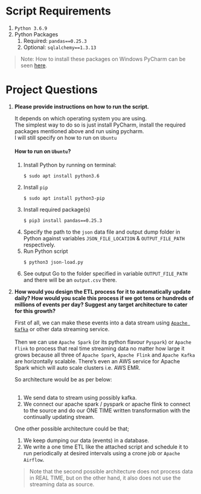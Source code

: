 # Script Requirements
1. `Python 3.6.9`
2. Python Packages
   1. Required: `pandas==0.25.3`
   2. Optional: `sqlalchemy==1.3.13`

> Note: How to install these packages on Windows PyCharm can be seen [here](https://www.jetbrains.com/help/pycharm/installing-uninstalling-and-upgrading-packages.html).


# Project Questions

1. **Please provide instructions on how to run the script.**<br>
   
   It depends on which operating system you are using.<br> 
   The simplest way to do so is just install PyCharm, install the required packages mentioned above and run using pycharm.<br>
   I will still specify on how to run on `Ubuntu`
   #### How to run on `Ubuntu`?
   1. Install Python by running on terminal:
      ```
      $ sudo apt install python3.6
      ```
   2. Install `pip`
      ```
      $ sudo apt install python3-pip
      ```
   3. Install required package(s)
      ```
      $ pip3 install pandas==0.25.3
      ```
   4. Specify the path to the `json` data file and output dump folder in Python against variables `JSON_FILE_LOCATION` & `OUTPUT_FILE_PATH` respectively.
   5. Run Python script
      ```
      $ python3 json-load.py
      ```
   6. See output
      Go to the folder specified in variable `OUTPUT_FILE_PATH` and there will be an `output.csv` there.
2. **How would you design the ETL process for it to automatically update daily? How would you scale this process if we got tens or hundreds of millions of events per day? Suggest any target architecture to cater for this growth?**

    First of all, we can make these events into a data stream using [`Apache Kafka`](https://kafka.apache.org/) or other data streaming service.<br><br>
Then we can use `Apache Spark` (or its python flavour `Pyspark`) or `Apache Flink` to process that real time streaming data no matter how large it grows because all three of `Apache Spark`, `Apache Flink` and `Apache Kafka` are horizontally scalable.
There’s even an AWS service for Apache Spark which will auto scale clusters i.e. AWS EMR.

    So architecture would be as per below:<br><br>
   1. We send data to stream using possibly kafka.<br>
   2. We connect our apache spark / pyspark or apache flink to connect to the source and do our ONE TIME written transformation with the continually updating stream.

    One other possible architecture could be that;
    1. We keep dumping our data (events) in a database.
    2. We write a one time ETL like the attached script and schedule it to run periodically at desired intervals using a crone job or `Apache Airflow`. 

    > Note that the second possible architecture does not process data in REAL TIME, but on the other hand, it also does not use the streaming data as source.
